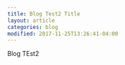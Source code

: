 ```yaml
---
title: Blog Test2 Title
layout: article
categories: blog
modified: 2017-11-25T13:26:41-04:00
---
```

Blog TEst2
